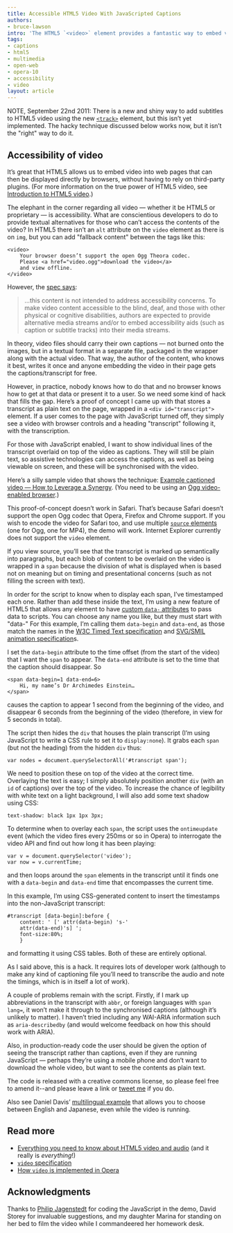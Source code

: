 ```yaml
---
title: Accessible HTML5 Video With JavaScripted Captions
authors:
- bruce-lawson
intro: 'The HTML5 `<video>` element provides a fantastic way to embed video into web pages without relying on plugins, and it is now supported in Opera, Firefox and Chrome, so things are looking up. One burning question however is “how do we provide alternative content for users that either can’t see, or can’t hear the video?” In this article, Bruce Lawson looks at the issue and suggests a solution.'
tags:
- captions
- html5
- multimedia
- open-web
- opera-10
- accessibility
- video
layout: article
---
```


NOTE, September 22nd 2011: There is a new and shiny way to add subtitles to HTML5 video using the new [`<track>`][1] element, but this isn’t yet implemented. The hacky technique discussed below works now, but it isn’t the "right" way to do it.

[1]: http://developers.whatwg.org/the-iframe-element.html#the-track-element

## Accessibility of video

It’s great that HTML5 allows us to embed video into web pages that can then be displayed directly by browsers, without having to rely on third-party plugins. (For more information on the true power of HTML5 video, see [Introduction to HTML5 video][2].)

[2]: http://dev.opera.com/articles/introduction-html5-video/

The elephant in the corner regarding all video — whether it be HTML5 or proprietary — is accessibility. What are conscientious developers to do to provide textual alternatives for those who can’t access the contents of the video? In HTML5 there isn’t an `alt` attribute on the `video` element as there is on `img`, but you can add "fallback content" between the tags like this:

	<video>
		Your browser doesn’t support the open Ogg Theora codec.
		Please <a href="video.ogg">download the video</a>
		and view offline.
	</video>

However, the [spec says][3]:

[3]: http://dev.w3.org/html5/spec/video.html#video

> …this content is not intended to address accessibility concerns. To make video content accessible to the blind, deaf, and those with other physical or cognitive disabilities, authors are expected to provide alternative media streams and/or to embed accessibility aids (such as caption or subtitle tracks) into their media streams.

In theory, video files should carry their own captions — not burned onto the images, but in a textual format in a separate file, packaged in the wrapper along with the actual video. That way, the author of the content, who knows it best, writes it once and anyone embedding the video in their page gets the captions/transcript for free.

However, in practice, nobody knows how to do that and no browser knows how to get at that data or present it to a user. So we need some kind of hack that fills the gap. Here’s a proof of concept I came up with that stores a transcript as plain text on the page, wrapped in a `<div id="transcript">` element. If a user comes to the page with JavaScript turned off, they simply see a video with browser controls and a heading "transcript" following it, with the transcription.

For those with JavaScript enabled, I want to show individual lines of the transcript overlaid on top of the video as captions. They will still be plain text, so assistive technologies can access the captions, as well as being viewable on screen, and these will be synchronised with the video.

Here’s a silly sample video that shows the technique: [Example captioned video — How to Leverage a Synergy][4]. (You need to be using an [Ogg video-enabled browser][5].)

[4]: http://people.opera.com/brucel/demo/video/accessible-html5-video-captions.html
[5]: http://www.opera.com/browser/next/

This proof-of-concept doesn’t work in Safari. That’s because Safari doesn’t support the open Ogg codec that Opera, Firefox and Chrome support. If you wish to encode the video for Safari too, and use multiple [`source` elements][6] (one for Ogg, one for MP4), the demo will work. Internet Explorer currently does not support the `video` element.

[6]: http://dev.w3.org/html5/spec/video.html#the-source-element

If you view source, you’ll see that the transcript is marked up semantically into paragraphs, but each blob of content to be overlaid on the video is wrapped in a `span` because the division of what is displayed when is based not on meaning but on timing and presentational concerns (such as not filling the screen with text).

In order for the script to know when to display each span, I’ve timestamped each one. Rather than add these inside the text, I’m using a new feature of HTML5 that allows any element to have [custom `data-` attributes][7] to pass data to scripts. You can choose any name you like, but they must start with "data-" For this example, I’m calling them `data-begin` and `data-end`, as those match the names in the [ W3C Timed Text specification][8] and [SVG/SMIL animation specification][9]s.

[7]: http://dev.w3.org/html5/spec/dom.html#embedding-custom-non-visible-data
[8]: http://www.w3.org/TR/2009/CR-ttaf1-dfxp-20090924/#timing-attribute-vocabulary
[9]: http://www.w3.org/TR/SVG/animate.html#TimingAttributes

I set the `data-begin` attribute to the time offset (from the start of the video) that I want the `span` to appear. The `data-end` attribute is set to the time that the caption should disappear. So

	<span data-begin=1 data-end=6>
		Hi, my name’s Dr Archimedes Einstein…
	</span>

causes the caption to appear 1 second from the beginning of the video, and disappear 6 seconds from the beginning of the video (therefore, in view for 5 seconds in total).

The script then hides the `div` that houses the plain transcript (I’m using JavaScript to write a CSS rule to set it to `display:none`). It grabs each `span` (but not the heading) from the hidden `div` thus:

	var nodes = document.querySelectorAll('#transcript span');

We need to position these on top of the video at the correct time. Overlaying the text is easy; I simply absolutely position another `div` (with an `id` of captions) over the top of the video. To increase the chance of legibility with white text on a light background, I will also add some text shadow using CSS:

	text-shadow: black 1px 1px 3px;

To determine when to overlay each `span`, the script uses the `ontimeupdate` event (which the video fires every 250ms or so in Opera) to interrogate the video API and find out how long it has been playing:

	var v = document.querySelector('video');
	var now = v.currentTime;

and then loops around the `span` elements in the transcript until it finds one with a `data-begin` and `data-end` time that encompasses the current time.

In this example, I’m using CSS-generated content to insert the timestamps into the non-JavaScript transcript:

	#transcript [data-begin]:before {
		content: ' [' attr(data-begin) 's-'
		attr(data-end)'s] ';
		font-size:80%;
		}

and formatting it using CSS tables. Both of these are entirely optional.

As I said above, this is a hack. It requires lots of developer work (although to make any kind of captioning file you’ll need to transcribe the audio and note the timings, which is in itself a lot of work).

A couple of problems remain with the script. Firstly, if I mark up abbreviations in the transcript with `abbr`, or foreign languages with `span lang=`, it won’t make it through to the synchronised captions (although it’s unlikely to matter). I haven’t tried including any WAI-ARIA information such as `aria-describedby` (and would welcome feedback on how this should work with ARIA).

Also, in production-ready code the user should be given the option of seeing the transcript rather than captions, even if they are running JavaScript — perhaps they’re using a mobile phone and don’t want to download the whole video, but want to see the contents as plain text.

The code is released with a creative commons license, so please feel free to amend it--and please leave a link or [tweet me][10] if you do.

[10]: https://twitter.com/brucel

Also see Daniel Davis’ [multilingual example][11] that allows you to choose between English and Japanese, even while the video is running.

[11]: http://people.opera.com/brucel/demo/video/multilingual-synergy.html

## Read more

- [Everything you need to know about HTML5 video and audio][12] (and it really is _everything_!)
- [`video` specification][13]
- [How `video` is implemented in Opera][14]

[12]: http://my.opera.com/core/blog/2010/03/03/everything-you-need-to-know-about-html5-video-and-audio-2
[13]: http://www.whatwg.org/specs/web-apps/current-work/multipage/the-video-element.html#video
[14]: http://my.opera.com/core/blog/2009/12/31/re-introducing-video

## Acknowledgments

Thanks to [Philip Jagenstedt][15] for coding the JavaScript in the demo, David Storey for invaluable suggestions, and my daughter Marina for standing on her bed to film the video while I commandeered her homework desk.

[15]: https://twitter.com/foolip